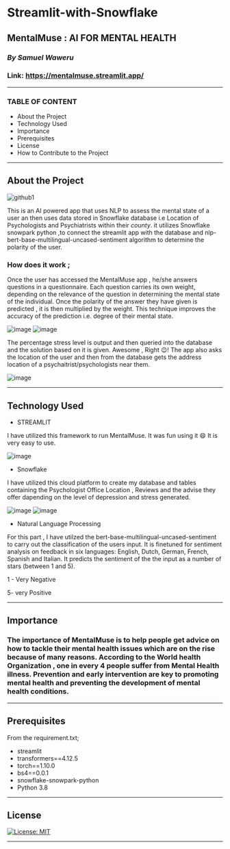 # Streamlit-with-Snowflake
## MentalMuse : AI FOR MENTAL HEALTH
### *By Samuel Waweru*
### Link: https://mentalmuse.streamlit.app/ 
-----------------
### TABLE OF CONTENT
- About the Project
- Technology Used
- Importance
- Prerequisites
- License
- How to Contribute to the Project


-----------------------
## About the Project
![github1](https://user-images.githubusercontent.com/63351043/235633634-3a0c43a6-0066-420f-8618-a851d9e27703.JPG)

This is an AI powered app that uses NLP to assess the mental state of a user an then uses data stored in Snowflake database i.e Location of Psychologists and Psychiatrists within their *county*. it utilizes Snowflake snowpark python ,to connect the streamlit app with the database and nlp-bert-base-multilingual-uncased-sentiment algorithm to determine the polarity of the user.

### How does it work ;
Once the user has accessed the MentalMuse app , he/she answers questions in a questionnaire. Each question carries its own weight, depending on the relevance of the question in determining the mental state of the individual. Once the polarity of the answer they have given is predicted , it is then multiplied by the weight. This technique improves the accuracy of the prediction i.e. degree of their mental state. 

![image](https://user-images.githubusercontent.com/63351043/235637185-b3548151-4278-484d-8b9d-787b9a6c406a.png) ![image](https://user-images.githubusercontent.com/63351043/235637369-529d82cb-50b1-4fe7-9a48-f6d8ea5459e3.png)

The percentage stress level is output and then queried into the database and the solution based on it is given. Awesome , Right 😉!
The app also asks the location of the user and then from the database gets the address location of a psychaitrist/psychologists near them.

![image](https://user-images.githubusercontent.com/63351043/235637561-d7cd3e30-c253-4079-b714-2de9c5c0c256.png)

--------------------
## Technology Used
- STREAMLIT

I have utilized this framework to run MentalMuse. It was fun using it 😄
It is very easy to use.

![image](https://miro.medium.com/v2/resize:fit:828/format:webp/1*WG_wkTeaK3FdevXHNLxSTA.jpeg)

- Snowflake 

I have utilized this cloud platform to create my database and tables containing the Psychologist Office Location , Reviews and the advise
they offer dapending on the level of depression and stress generated.

![image](https://user-images.githubusercontent.com/63351043/235639933-39aad61c-fd57-479f-8682-5b8cdaff885d.png) ![image](https://user-images.githubusercontent.com/63351043/235640053-6faf76da-9d54-45b8-b7f7-1ea87746b222.png)


- Natural Language Processing

For this part , I have utilzed the bert-base-multilingual-uncased-sentiment to carry out the classification of the users input.
It is finetuned for sentiment analysis on feedback in six languages: English, Dutch, German, French, Spanish and Italian. It predicts the sentiment of the the input as a number of stars (between 1 and 5).

1 - Very Negative

5- very Positive

----------------------
## Importance

### The importance of MentalMuse is to help people get advice on how to tackle their mental health issues which are on the rise because of many reasons. According to the World health Organization , one in every 4 people suffer from Mental Health illness. Prevention and early intervention are key to promoting mental health and preventing the development of mental health conditions.


----------------------
## Prerequisites

From the requirement.txt;

- streamlit
- transformers==4.12.5
- torch==1.10.0
- bs4==0.0.1
- snowflake-snowpark-python
- Python 3.8

-------------------
## License

[![License: MIT](https://img.shields.io/badge/License-MIT-yellow.svg)](https://opensource.org/licenses/MIT)


------------------




